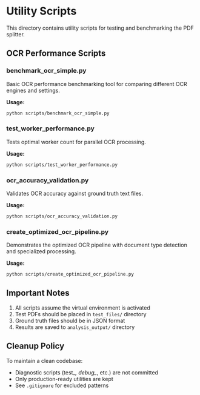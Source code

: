 # Utility Scripts

This directory contains utility scripts for testing and benchmarking the PDF splitter.

## OCR Performance Scripts

### benchmark_ocr_simple.py
Basic OCR performance benchmarking tool for comparing different OCR engines and settings.

**Usage:**
```bash
python scripts/benchmark_ocr_simple.py
```

### test_worker_performance.py
Tests optimal worker count for parallel OCR processing.

**Usage:**
```bash
python scripts/test_worker_performance.py
```

### ocr_accuracy_validation.py
Validates OCR accuracy against ground truth text files.

**Usage:**
```bash
python scripts/ocr_accuracy_validation.py
```

### create_optimized_ocr_pipeline.py
Demonstrates the optimized OCR pipeline with document type detection and specialized processing.

**Usage:**
```bash
python scripts/create_optimized_ocr_pipeline.py
```

## Important Notes

1. All scripts assume the virtual environment is activated
2. Test PDFs should be placed in `test_files/` directory
3. Ground truth files should be in JSON format
4. Results are saved to `analysis_output/` directory

## Cleanup Policy

To maintain a clean codebase:
- Diagnostic scripts (test_*, debug_*, etc.) are not committed
- Only production-ready utilities are kept
- See `.gitignore` for excluded patterns
